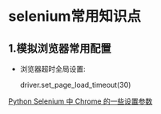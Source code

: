 # selenium常用知识点  

## 1.模拟浏览器常用配置  

* 浏览器超时全局设置:    

    driver.set_page_load_timeout(30)
    
 
 
 
 [Python Selenium 中 Chrome 的一些设置参数](https://blog.kelu.org/tech/2017/08/03/python-selenium-headers.html)   
    
 
